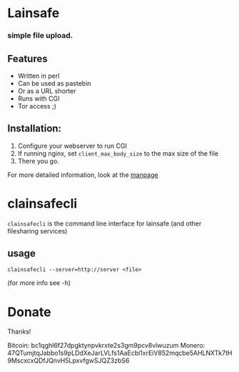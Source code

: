 # Lainsafe
### simple file upload.

## Features

* Written in perl
* Can be used as pastebin
* Or as a URL shorter
* Runs with CGI
* Tor access ;)

## Installation:

1. Configure your webserver to run CGI
2. If running nginx, set `client_max_body_size` to the max size of
   the file
2. There you go.

For more detailed information, look at the
[manpage](https://codeberg.org/qorg11/lainsafe/src/branch/master/doc/lainsafe.md)



# clainsafecli

`clainsafecli` is the command line interface for lainsafe (and other
filesharing services)

## usage

`clainsafecli --server=http://server <file>`

(for more info see -h)

# Donate

Thanks!

Bitcoin: bc1qghl6f27dpgktynpvkrxte2s3gm9pcv8vlwuzum
Monero: 47QTumjtqJabbo1s9pLDdXeJarLVLfs1AaEcbi1xrEiV852mqcbe5AHLNXTk7tH9MscxcxQDfJQnvH5LpxvfgwSJQZ3zbS6
